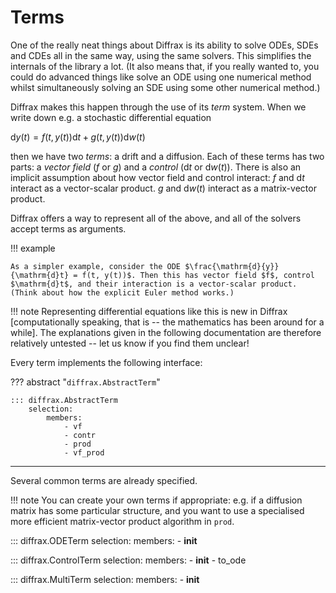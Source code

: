 # Terms

One of the really neat things about Diffrax is its ability to solve ODEs, SDEs and CDEs all in the same way, using the same solvers. This simplifies the internals of the library a lot. (It also means that, if you really wanted to, you could do advanced things like solve an ODE using one numerical method whilst simultaneously solving an SDE using some other numerical method.)

Diffrax makes this happen through the use of its *term* system. When we write down e.g. a stochastic differential equation

$\mathrm{d}y(t) = f(t, y(t))\mathrm{d}t + g(t, y(t))\mathrm{d}w(t)$

then we have two *terms*: a drift and a diffusion. Each of these terms has two parts: a *vector field* ($f$ or $g$) and a *control* ($\mathrm{d}t$ or $\mathrm{d}w(t)$). There is also an implicit assumption about how vector field and control interact: $f$ and $\mathrm{d}t$ interact as a vector-scalar product. $g$ and $\mathrm{d}w(t)$ interact as a matrix-vector product.

Diffrax offers a way to represent all of the above, and all of the solvers accept terms as arguments.

!!! example

    As a simpler example, consider the ODE $\frac{\mathrm{d}{y}}{\mathrm{d}t} = f(t, y(t))$. Then this has vector field $f$, control $\mathrm{d}t$, and their interaction is a vector-scalar product. (Think about how the explicit Euler method works.)

!!! note
    Representing differential equations like this is new in Diffrax [computationally speaking, that is -- the mathematics has been around for a while]. The explanations given in the following documentation are therefore relatively untested -- let us know if you find them unclear!

Every term implements the following interface:

??? abstract "`diffrax.AbstractTerm`"

    ::: diffrax.AbstractTerm
        selection:
            members:
                - vf
                - contr
                - prod
                - vf_prod

---

Several common terms are already specified.

!!! note
    You can create your own terms if appropriate: e.g. if a diffusion matrix has some particular structure, and you want to use a specialised more efficient matrix-vector product algorithm in `prod`.

::: diffrax.ODETerm
    selection:
        members:
            - __init__

::: diffrax.ControlTerm
    selection:
        members:
            - __init__
            - to_ode

::: diffrax.MultiTerm
    selection:
        members:
            - __init__
